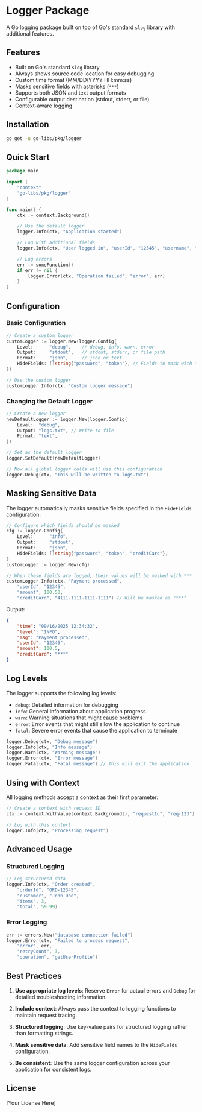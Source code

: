 # Logger Package

A Go logging package built on top of Go's standard `slog` library with additional features.

## Features

-   Built on Go's standard `slog` library
-   Always shows source code location for easy debugging
-   Custom time format (MM/DD/YYYY HH:mm:ss)
-   Masks sensitive fields with asterisks (`***`)
-   Supports both JSON and text output formats
-   Configurable output destination (stdout, stderr, or file)
-   Context-aware logging

## Installation

```bash
go get -u go-libs/pkg/logger
```

## Quick Start

```go
package main

import (
    "context"
    "go-libs/pkg/logger"
)

func main() {
    ctx := context.Background()

    // Use the default logger
    logger.Info(ctx, "Application started")

    // Log with additional fields
    logger.Info(ctx, "User logged in", "userId", "12345", "username", "john")

    // Log errors
    err := someFunction()
    if err != nil {
        logger.Error(ctx, "Operation failed", "error", err)
    }
}
```

## Configuration

### Basic Configuration

```go
// Create a custom logger
customLogger := logger.New(logger.Config{
    Level:      "debug",    // debug, info, warn, error
    Output:     "stdout",   // stdout, stderr, or file path
    Format:     "json",     // json or text
    HideFields: []string{"password", "token"}, // Fields to mask with ***
})

// Use the custom logger
customLogger.Info(ctx, "Custom logger message")
```

### Changing the Default Logger

```go
// Create a new logger
newDefaultLogger := logger.New(logger.Config{
    Level:  "debug",
    Output: "logs.txt", // Write to file
    Format: "text",
})

// Set as the default logger
logger.SetDefault(newDefaultLogger)

// Now all global logger calls will use this configuration
logger.Debug(ctx, "This will be written to logs.txt")
```

## Masking Sensitive Data

The logger automatically masks sensitive fields specified in the `HideFields` configuration:

```go
// Configure which fields should be masked
cfg := logger.Config{
    Level:      "info",
    Output:     "stdout",
    Format:     "json",
    HideFields: []string{"password", "token", "creditCard"},
}
customLogger := logger.New(cfg)

// When these fields are logged, their values will be masked with ***
customLogger.Info(ctx, "Payment processed",
    "userId", "12345",
    "amount", 100.50,
    "creditCard", "4111-1111-1111-1111") // Will be masked as "***"
```

Output:

```json
{
    "time": "09/16/2025 12:34:32",
    "level": "INFO",
    "msg": "Payment processed",
    "userId": "12345",
    "amount": 100.5,
    "creditCard": "***"
}
```

## Log Levels

The logger supports the following log levels:

-   `debug`: Detailed information for debugging
-   `info`: General information about application progress
-   `warn`: Warning situations that might cause problems
-   `error`: Error events that might still allow the application to continue
-   `fatal`: Severe error events that cause the application to terminate

```go
logger.Debug(ctx, "Debug message")
logger.Info(ctx, "Info message")
logger.Warn(ctx, "Warning message")
logger.Error(ctx, "Error message")
logger.Fatal(ctx, "Fatal message") // This will exit the application
```

## Using with Context

All logging methods accept a context as their first parameter:

```go
// Create a context with request ID
ctx := context.WithValue(context.Background(), "requestId", "req-123")

// Log with this context
logger.Info(ctx, "Processing request")
```

## Advanced Usage

### Structured Logging

```go
// Log structured data
logger.Info(ctx, "Order created",
    "orderId", "ORD-12345",
    "customer", "John Doe",
    "items", 3,
    "total", 59.99)
```

### Error Logging

```go
err := errors.New("database connection failed")
logger.Error(ctx, "Failed to process request",
    "error", err,
    "retryCount", 3,
    "operation", "getUserProfile")
```

## Best Practices

1. **Use appropriate log levels**: Reserve `Error` for actual errors and `Debug` for detailed troubleshooting information.

2. **Include context**: Always pass the context to logging functions to maintain request tracing.

3. **Structured logging**: Use key-value pairs for structured logging rather than formatting strings.

4. **Mask sensitive data**: Add sensitive field names to the `HideFields` configuration.

5. **Be consistent**: Use the same logger configuration across your application for consistent logs.

## License

[Your License Here]
